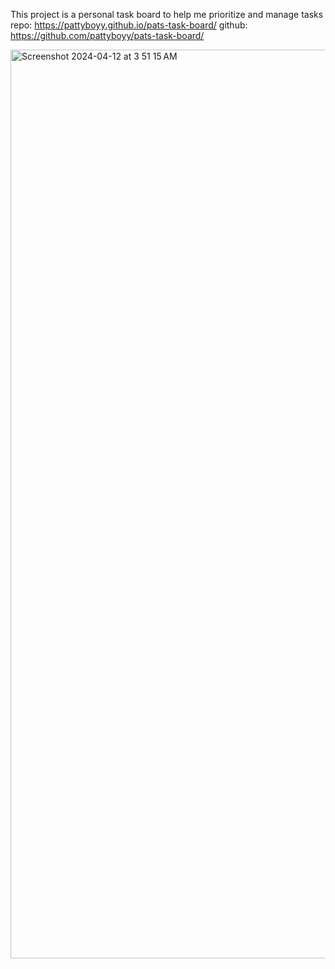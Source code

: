 This project is a personal task board to help me prioritize and manage tasks
repo: https://pattyboyy.github.io/pats-task-board/
github: https://github.com/pattyboyy/pats-task-board/

<img width="1454" alt="Screenshot 2024-04-12 at 3 51 15 AM" src="https://github.com/pattyboyy/pats-task-board/assets/134738449/06ca7e5a-e299-48ce-99e0-c75327e0e116">
